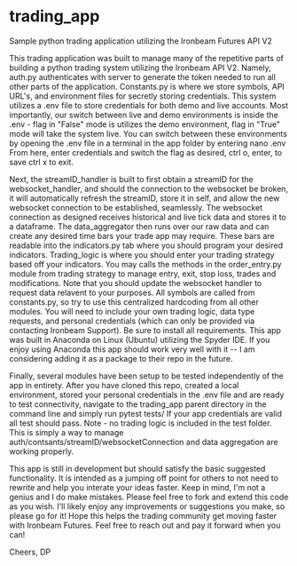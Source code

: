 # trading_app
Sample python trading application utilizing the Ironbeam Futures API V2

This trading application was built to manage many of the repetitive parts of building a python trading system utilizing the Ironbeam API V2. Namely, auth.py authenticates with server to generate the token needed to run all other parts of the application. Constants.py is where we store symbols, API URL's, and environment files for secretly storing credentials. This system utilizes a .env file to store credentials for both demo and live accounts. Most importantly, our switch between live and demo environments is inside the .env - flag in "False" mode is utilizes the demo environment, flag in "True" mode will take the system live. You can switch between these environments by opening the .env file in a terminal in the app folder by entering nano .env  From here, enter credentials and switch the flag as desired, ctrl o, enter, to save ctrl x to exit.

Next, the streamID_handler is built to first obtain a streamID for the websocket_handler, and should the connection to the websocket be broken, it will automatically refresh the streamID, store it in self, and allow the new websocket connection to be established, seamlessly. The websocket connection as designed receives historical and live tick data and stores it to a dataframe. The data_aggregator then runs over our raw data and can create any desired time bars your trade app may require. These bars are readable into the indicators.py tab where you should program your desired indicators. Trading_logic is where you should enter your trading strategy based off your indicators. You may calls the methods in the order_entry.py module from trading strategy to manage entry, exit, stop loss, trades and modifications. Note that you should update the websocket handler to request data relavent to your purposes. All symbols are called from constants.py, so try to use this centralized hardcoding from all other modules. You will need to include your own trading logic, data type requests, and personal credentials (which can only be provided via contacting Ironbeam Support). Be sure to install all requirements. This app was built in Anaconda on Linux (Ubuntu) utilizing the Spyder IDE. If you enjoy using Anaconda this app should work very well with it -- I am considering adding it as a package to their repo in the future.

Finally, several modules have been setup to be tested independently of the app in entirety. After you have cloned this repo, created a local environment, stored your personal credentials in the .env file and are ready to test connectivity, navigate to the trading_app parent directory in the command line and simply run pytest tests/  If your app credentials are valid all test should pass. Note - no trading logic is included in the test folder. This is simply a way to manage auth/contsants/streamID/websocketConnection and data aggregation are working properly.

This app is still in development but should satisfy the basic suggested functionality. It is intended as a jumping off point for others to not need to rewrite and help you interate your ideas faster. Keep in mind, I'm not a genius and I do make mistakes. Please feel free to fork and extend this code as you wish. I'll likely enjoy any improvements or suggestions you make, so please go for it! Hope this helps the trading community get moving faster with Ironbeam Futures. Feel free to reach out and pay it forward when you can!

Cheers, DP
